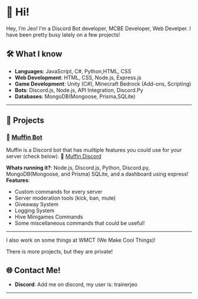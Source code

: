# 👾 Hi!

Hey, I’m Jeo! I’m a Discord Bot developer, MCBE Developer, Web Develper. I have been pretty busy lately on a few projects!

## 🛠️ What I know

- **Languages**: JavaScript, C#, Python,HTML, CSS
- **Web Development**: HTML, CSS, Node.js, Express.js
- **Game Development**: Unity (C#), Minecraft Bedrock (Add-ons, Scripting)
- **Bots**: Discord.js, Node.js, API Integration, Discord.Py
- **Databases**: MongoDB(Mongoose, Prisma,SQLite)

---

## 🚀 Projects

### 🧁 **[Muffin Bot](https://muffindiscord.me)**  
Muffin is a Discord bot that has muiltiple features you could use for your server (check below). 🧁
[Muffin Discord](discord.gg/rYad6kW2N5)

**Whats running it?**: Node.js, Discord.js, Python, Discord.py, MongoDB(Mongoose, and Prisma) SQLite, and a dashboard using express!  
**Features**:
- Custom commands for every server
- Server moderation tools (kick, ban, mute)
- Giveaway System
- Logging System
- Hive Minigames Commands
- Some miscellaneous commands that could be useful!

---

I also work on some things at WMCT (We Make Cool Things)!

There is more projects, but they are private!




## 🌐 Contact Me!

- **Discord**: Add me on discord, my user is: trainerjeo 

---
